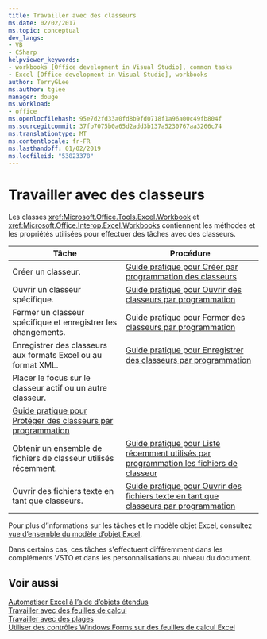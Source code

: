 ```yaml
---
title: Travailler avec des classeurs
ms.date: 02/02/2017
ms.topic: conceptual
dev_langs:
- VB
- CSharp
helpviewer_keywords:
- workbooks [Office development in Visual Studio], common tasks
- Excel [Office development in Visual Studio], workbooks
author: TerryGLee
ms.author: tglee
manager: douge
ms.workload:
- office
ms.openlocfilehash: 95e7d2fd33a0fd8b9fd0718f1a96a00c49fb804f
ms.sourcegitcommit: 37fb7075b0a65d2add3b137a5230767aa3266c74
ms.translationtype: MT
ms.contentlocale: fr-FR
ms.lasthandoff: 01/02/2019
ms.locfileid: "53823378"
---
```

# <a name="work-with-workbooks"></a>Travailler avec des classeurs
  Les classes <xref:Microsoft.Office.Tools.Excel.Workbook> et <xref:Microsoft.Office.Interop.Excel.Workbooks> contiennent les méthodes et les propriétés utilisées pour effectuer des tâches avec des classeurs.  
  
|Tâche|Procédure|  
|----------|---------------|  
|Créer un classeur.|[Guide pratique pour Créer par programmation des classeurs](../vsto/how-to-programmatically-create-new-workbooks.md)|  
|Ouvrir un classeur spécifique.|[Guide pratique pour Ouvrir des classeurs par programmation](../vsto/how-to-programmatically-open-workbooks.md)|  
|Fermer un classeur spécifique et enregistrer les changements.|[Guide pratique pour Fermer des classeurs par programmation](../vsto/how-to-programmatically-close-workbooks.md)|  
|Enregistrer des classeurs aux formats Excel ou au format XML.|[Guide pratique pour Enregistrer des classeurs par programmation](../vsto/how-to-programmatically-save-workbooks.md)|  
|Placer le focus sur le classeur actif ou un autre classeur.|  
|[Guide pratique pour Protéger des classeurs par programmation](../vsto/how-to-programmatically-protect-workbooks.md)|  
|Obtenir un ensemble de fichiers de classeur utilisés récemment.|[Guide pratique pour Liste récemment utilisés par programmation les fichiers de classeur](../vsto/how-to-programmatically-list-recently-used-workbook-files.md)|  
|Ouvrir des fichiers texte en tant que classeurs.|[Guide pratique pour Ouvrir des fichiers texte en tant que classeurs par programmation](../vsto/how-to-programmatically-open-text-files-as-workbooks.md)|  
  
 Pour plus d’informations sur les tâches et le modèle objet Excel, consultez [vue d’ensemble du modèle d’objet Excel](../vsto/excel-object-model-overview.md).  
  
 Dans certains cas, ces tâches s'effectuent différemment dans les compléments VSTO et dans les personnalisations au niveau du document.  
  
## <a name="see-also"></a>Voir aussi  
 [Automatiser Excel à l’aide d’objets étendus](../vsto/automating-excel-by-using-extended-objects.md)   
 [Travailler avec des feuilles de calcul](../vsto/working-with-worksheets.md)   
 [Travailler avec des plages](../vsto/working-with-ranges.md)   
 [Utiliser des contrôles Windows Forms sur des feuilles de calcul Excel](../vsto/using-windows-forms-controls-on-excel-worksheets.md)  
